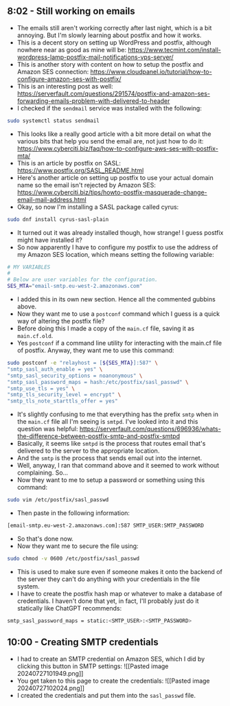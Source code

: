 ## 8:02 - Still working on emails
- The emails still aren't working correctly after last night, which is a bit annoying. But I'm slowly learning about postfix and how it works.
- This is a decent story on setting up WordPress and postfix, although nowhere near as good as mine will be: https://www.tecmint.com/install-wordpress-lamp-postfix-mail-notifications-vps-server/
- This is another story with content on how to setup the postfix and Amazon SES connection: https://www.cloudpanel.io/tutorial/how-to-configure-amazon-ses-with-postfix/
- This is an interesting post as well: https://serverfault.com/questions/291574/postfix-and-amazon-ses-forwarding-emails-problem-with-delivered-to-header
- I checked if the `sendmail` service was installed with the following:
```sh
sudo systemctl status sendmail
```
- This looks like a really good article with a bit more detail on what the various bits that help you send the email are, not just how to do it: https://www.cyberciti.biz/faq/how-to-configure-aws-ses-with-postfix-mta/
- This is an article by postfix on SASL: https://www.postfix.org/SASL_README.html
- Here's another article on setting up postfix to use your actual domain name so the email isn't rejected by Amazon SES: https://www.cyberciti.biz/tips/howto-postfix-masquerade-change-email-mail-address.html
- Okay, so now I'm installing a SASL package called cyrus:
```sh
sudo dnf install cyrus-sasl-plain
```
- It turned out it was already installed though, how strange! I guess postfix might have installed it?
- So now apparently I have to configure my postfix to use the address of my Amazon SES location, which means setting the following variable:
```sh
# MY VARIABLES
#
# Below are user variables for the configuration.
SES_MTA="email-smtp.eu-west-2.amazonaws.com"
```
- I added this in its own new section. Hence all the commented gubbins above.
- Now they want me to use a `postconf` command which I guess is a quick way of altering the postfix file?
- Before doing this I made a copy of the `main.cf` file, saving it as `main.cf.old`.
- Yes `postconf` if a command line utility for interacting with the main.cf file of postfix. Anyway, they want me to use this command:
```sh
sudo postconf -e "relayhost = [${SES_MTA}]:587" \
"smtp_sasl_auth_enable = yes" \
"smtp_sasl_security_options = noanonymous" \
"smtp_sasl_password_maps = hash:/etc/postfix/sasl_passwd" \
"smtp_use_tls = yes" \
"smtp_tls_security_level = encrypt" \
"smtp_tls_note_starttls_offer = yes"
```
- It's slightly confusing to me that everything has the prefix `smtp` when in the `main.cf` file all I'm seeing is `smtpd`. I've looked into it and this question was helpful: https://serverfault.com/questions/696936/whats-the-difference-between-postfix-smtp-and-postfix-smtpd
- Basically, it seems like `smtpd` is the process that routes email that's delivered to the server to the appropriate location.
- And the `smtp` is the process that sends email out into the internet.
- Well, anyway, I ran that command above and it seemed to work without complaining. So...
- Now they want to me to setup a password or something using this command:
```sh
sudo vim /etc/postfix/sasl_passwd
```
- Then paste in the following information:
```sh
[email-smtp.eu-west-2.amazonaws.com]:587 SMTP_USER:SMTP_PASSWORD
```
- So that's done now.
- Now they want me to secure the file using:
```sh
sudo chmod -v 0600 /etc/postfix/sasl_passwd
```
- This is used to make sure even if someone makes it onto the backend of the server they can't do anything with your credentials in the file system.
-  I have to create the postfix hash map or whatever to make a database of credentials. I haven't done that yet, in fact, I'll probably just do it statically like ChatGPT recommends:
```sh
smtp_sasl_password_maps = static:<SMTP_USER>:<SMTP_PASSWORD>
```
## 10:00 - Creating SMTP credentials
- I had to create an SMTP credential on Amazon SES, which I did by clicking this button in SMTP settings:
![[Pasted image 20240727101949.png]]
- You get taken to this page to create the credentials:
![[Pasted image 20240727102024.png]]
- I created the credentials and put them into the `sasl_passwd` file.